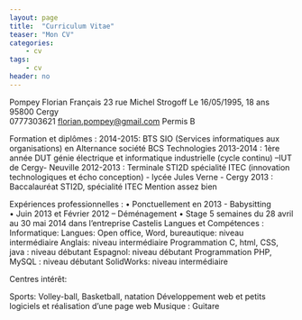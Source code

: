 ```yaml
---
layout: page
title:  "Curriculum Vitae"
teaser: "Mon CV"
categories:
    - cv
tags:
    - cv
header: no
---
```


Pompey Florian								Français
23 rue Michel Strogoff							Le 16/05/1995, 18 ans
95800 Cergy								
0777303621
florian.pompey@gmail.com
Permis B



Formation et diplômes :
2014-2015: BTS  SIO (Services informatiques aux organisations) en Alternance société BCS Technologies
2013-2014 : 1ère année DUT génie électrique et informatique industrielle (cycle continu) –IUT de       Cergy- Neuville
2012-2013 : Terminale STI2D spécialité ITEC (innovation technologiques et écho conception) - lycée Jules Verne - Cergy
2013 : Baccalauréat STI2D, spécialité ITEC
	Mention assez bien

Expériences professionnelles :
•	Ponctuellement en 2013 - Babysitting 		
•	Juin 2013 et Février 2012 – Déménagement
•	Stage 5 semaines du 28 avril au 30 mai 2014 dans l’entreprise Castelis
Langues  et  Compétences :              
                      Informatique:                                                                                      Langues:
Open office, Word, bureautique:     niveau intermédiaire                   Anglais:   niveau intermédiaire
Programmation C, html, CSS, java : niveau débutant	     	      Espagnol: niveau débutant
Programmation PHP, MySQL :          niveau débutant
SolidWorks:                                          niveau intermédiaire

Centres intérêt:

Sports: Volley-ball, Basketball, natation
Développement web et petits logiciels et réalisation d’une page web
Musique : Guitare



